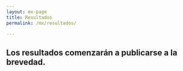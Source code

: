```yaml
---
layout: mx-page
title: Resultados
permalink: /mx/resultados/

---
```


## Los resultados comenzarán a publicarse a la brevedad.
